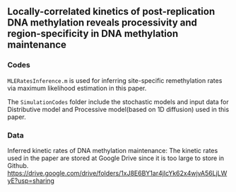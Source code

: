 ## Locally-correlated kinetics of post-replication DNA methylation reveals processivity and region-specificity in DNA methylation maintenance

### Codes

`MLERatesInference.m` is used for inferring site-specific remethylation rates via maximum likelihood estimation in this paper.

The `SimulationCodes` folder include the stochastic models and input data for Distributive model and Processive model(based on 1D diffusion) used in this paper.

### Data

Inferred kinetic rates of DNA methylation maintenance: The kinetic rates used in the paper are stored at Google Drive since it is too large to store in Github. https://drive.google.com/drive/folders/1xJ8E6BY1ar4jIcYk62x4wjvA56LjLWyE?usp=sharing
